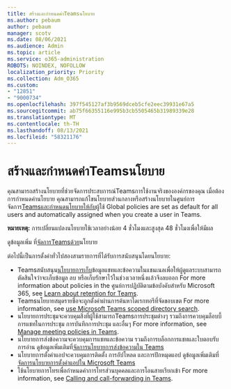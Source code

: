 ```yaml
---
title: สร้างและกําหนดค่าTeamsนโยบาย
ms.author: pebaum
author: pebaum
manager: scotv
ms.date: 08/06/2021
ms.audience: Admin
ms.topic: article
ms.service: o365-administration
ROBOTS: NOINDEX, NOFOLLOW
localization_priority: Priority
ms.collection: Adm_O365
ms.custom:
- "12851"
- "9000734"
ms.openlocfilehash: 397f545127af3b9569dceb5cfe2eec39931e67a5
ms.sourcegitcommit: ab75f66355116e995b3cb5505465b31989339e28
ms.translationtype: MT
ms.contentlocale: th-TH
ms.lasthandoff: 08/13/2021
ms.locfileid: "58321176"
---
```

# <a name="create-and-configure-teams-policies"></a>สร้างและกําหนดค่าTeamsนโยบาย

คุณสามารถสร้างนโยบายที่ช่วยจัดการประสบการณ์Teamsการใช้งานจริงขององค์กรของคุณ เมื่อต้องการกําหนดค่านโยบาย คุณสามารถแก้ไขนโยบายส่วนกลางหรือสร้างนโยบายในศูนย์การจัดการ[Teams](https://admin.microsoft.com/)[และกําหนดนโยบายให้กับ](https://docs.microsoft.com/microsoftteams/assign-policies)ผู้ใช้ Global policies are set as default for all users and automatically assigned when you create a user in Teams.

**หมายเหตุ:** การเปลี่ยนแปลงนโยบายใช้เวลาอย่างน้อย 4 ชั่วโมงและสูงสุด 48 ชั่วโมงเพื่อให้มีผล 

ดูข้อมูลเพิ่ม ที่[จัดการTeamsด้วย](https://docs.microsoft.com/microsoftteams/manage-teams-with-policies)นโยบาย

ต่อไปนี้เป็นการตั้งค่าทั่วไปสองสามรายการที่ได้รับการสนับสนุนโดยนโยบาย:

- Teamsสนับสนุน[นโยบายการเก็บ](https://docs.microsoft.com/microsoftteams/retention-policies)ข้อมูลแชทและข้อความในแชนเนลเพื่อให้ผู้ดูแลระบบสามารถตัดสินใจว่าจะเก็บข้อมูล ลบ หรือเก็บรักษาไว้ในช่วงเวลาหนึ่งแล้วจึงลบออก For more information about policies in the ศูนย์การปฏิบัติตามข้อบังคับสําหรับ Microsoft 365, see [Learn about retention for Teams](https://docs.microsoft.com/microsoftteams/assign-policies).
- Teamsนโยบายสมุดรายชื่อจะถูกตั้งค่าผ่านการค้นหาไดเรกทอรีที่จัดขอบเขต For more information, see [use Microsoft Teams scoped directory search](https://docs.microsoft.com/MicrosoftTeams/teams-scoped-directory-search).
- นโยบายการประชุมจะควบคุมสิ่งที่ผู้ใช้สามารถTeamsการประชุมต่างๆ รวมถึงการควบคุมล็อบบี้ การแชทในการประชุม การบันทึกการประชุม และอื่นๆ For more information, see [Manage meeting policies in Teams](https://docs.microsoft.com/microsoftteams/meeting-policies-in-teams).
- นโยบายการส่งข้อความจะควบคุมการแชทและข้อความ รวมถึงการบล็อกการแชทและใบตอบรับการอ่าน ดูข้อมูลเพิ่มเติมที่[จัดการนโยบายการส่งข้อความใน Teams](https://docs.microsoft.com/microsoftteams/messaging-policies-in-teams)
- นโยบายการตั้งค่าแอปจะควบคุมการติดตั้ง การอัปโหลด และการปักหมุดแอป ดูข้อมูลเพิ่มเติมที่[จัดการนโยบายการตั้งค่าแอปใน Microsoft Teams](https://docs.microsoft.com/MicrosoftTeams/teams-app-setup-policies)
- ใช้นโยบายการโทรเพื่อกําหนดค่าการโทรส่วนบุคคลและการโอนสายเรียกเข้า For more information, see [Calling and call-forwarding in Teams](https://docs.microsoft.com/MicrosoftTeams/teams-calling-policy).


